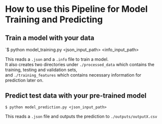 # How to use this Pipeline for Model Training and Predicting

## Train a model with your data

`$ python model_training.py <json_input_path> <info_input_path>

This reads a `.json` and a `.info` file to train a model.  
It also creates two directories under `./processed_data` which contains the training, testing and validation sets,  
and `./training_features` which contains necessary information for prediction later on.


## Predict test data with your pre-trained model

`$ python model_prediction.py <json_input_path>`

This reads a `.json` file and outputs the prediction to `./outputs/outputX.csv`